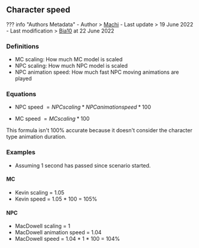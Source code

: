 ## Character speed

??? info "Authors Metadata"
    - Author > [Machi](https://github.com/Machi13)
    - Last update > 19 June 2022
    - Last modification > [Bia10](https://github.com/Bia10) at 22 June 2022

### Definitions

- MC scaling: How much MC model is scaled
- NPC scaling: How much NPC model is scaled
- NPC animation speed: How much fast NPC moving animations are played

### Equations

- NPC speed ${\displaystyle = {NPC scaling * NPC animation speed * 100}}$

- MC speed ${\displaystyle = {MC scaling * 100}}$

This formula isn't 100% accurate because it doesn't consider the character type animation duration.

### Examples

- Assuming 1 second has passed since scenario started.

#### MC

- Kevin scaling = 1.05
- Kevin speed = 1.05 * 100 = 105%

#### NPC

- MacDowell scaling = 1
- MacDowell animation speed = 1.04
- MacDowell speed = 1.04 * 1 * 100 = 104%